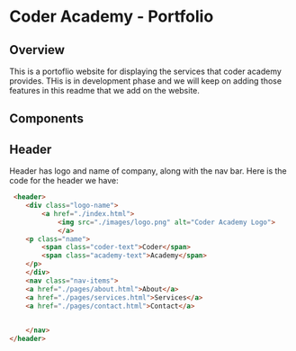 # Coder Academy - Portfolio

## Overview

This is a portoflio website for displaying the services that coder academy provides. THis is in development phase and we will keep on adding those features in this readme that we add on the website.

## Components

## Header
Header has logo and name of company, along with the nav bar. Here is the code for the header we have:
```html
 <header>
    <div class="logo-name">
        <a href="./index.html">
            <img src="./images/logo.png" alt="Coder Academy Logo">
            </a>
    <p class="name">
        <span class="coder-text">Coder</span>
        <span class="academy-text">Academy</span>
    </p>
    </div>
    <nav class="nav-items">
    <a href="./pages/about.html">About</a>
    <a href="./pages/services.html">Services</a>
    <a href="./pages/contact.html">Contact</a>
    

    </nav>
</header>
```
